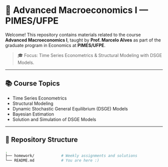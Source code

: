 # 📘 Advanced Macroeconomics I — PIMES/UFPE

Welcome! This repository contains materials related to the course **Advanced Macroeconomics I**, taught by **Prof. Marcelo Alves** as part of the graduate program in Economics at **PIMES/UFPE**.

> 🎓 Focus: Time Series Econometrics & Structural Modeling with DSGE Models.

---

## 📚 Course Topics

- Time Series Econometrics  
- Structural Modeling  
- Dynamic Stochastic General Equilibrium (DSGE) Models  
- Bayesian Estimation  
- Solution and Simulation of DSGE Models  

---

## 📂 Repository Structure

```bash
.
├── homework/            # Weekly assignments and solutions
└── README.md            # You are here :)

